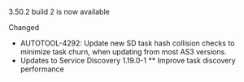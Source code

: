 3.50.2 build 2 is now available

Changed

* AUTOTOOL-4292: Update new SD task hash collision checks to minimize task churn, when updating from most AS3 versions.
* Updates to Service Discovery 1.19.0-1
    ** Improve task discovery performance


